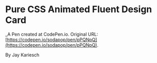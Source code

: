 # Pure CSS Animated Fluent Design Card
 _A Pen created at CodePen.io. Original URL: [https://codepen.io/sodapop/pen/pPQNpQ](https://codepen.io/sodapop/pen/pPQNpQ).

 By Jay Kariesch
